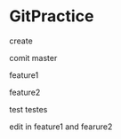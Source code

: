 # GitPractice

create

comit master

feature1

feature2

test
testes

edit in feature1 and fearure2
